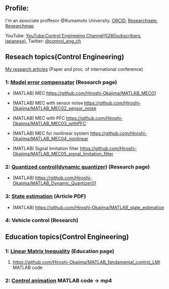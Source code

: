 ## Profile:

I'm an associate proffesor @Kumamoto University. [ORCID](https://orcid.org/0000-0001-7621-7482), [Researchgate](https://www.researchgate.net/profile/Hiroshi-Okajima), [Researchmap](https://researchmap.jp/read0203288?lang=en)

YouTube: [YouTube:Control Engineeing Channel(5280subscribers, japanese)](https://www.youtube.com/c/ControlEngineeringChannel/videos), Twitter: [@control_eng_ch](https://twitter.com/control_eng_ch)

## Reseach topics(Control Engineering) 

[My research articles](https://sites.google.com/view/hiroshi-okajima/profile/research-achievements) (Paper and proc. of international conference)

### 1: [Model error compensator](https://sites.google.com/view/hiroshi-okajima/model-error-compensator) (Research page)

  - (MATLAB) MEC https://github.com/Hiroshi-Okajima/MATLAB_MEC01
  
  - (MATLAB) MEC with sensor noise https://github.com/Hiroshi-Okajima/MATLAB_MEC02_sensor_noise
  
  - (MATLAB) MEC with PFC https://github.com/Hiroshi-Okajima/MATLAB_MEC03_withPFC
  
  - (MATLAB) MEC for nonlinear system https://github.com/Hiroshi-Okajima/MATLAB_MEC04_nonlinear
  
  - (MATLAB) Signal limitation filter https://github.com/Hiroshi-Okajima/MATLAB_MEC05_signal_limitation_filter

### 2: [Quantized control(dynamic quantizer)](https://sites.google.com/view/hiroshi-okajima/dynamic-quantizer) (Research page)

  - (MATLAB) https://github.com/Hiroshi-Okajima/MATLAB_Dynamic_Quantizer01

### 3: [State estimation](https://www.tandfonline.com/doi/full/10.1080/18824889.2021.1985702) (Article PDF)

  - (MATLAB) https://github.com/Hiroshi-Okajima/MATLAB_state_estimation 

### 4: Vehicle control (Research)

## Education topics(Control Engineering)

### 1: [Linear Matrix Inequality](https://sites.google.com/view/hiroshi-okajima/linear-matrix-inequality) (Education page)

   1. https://github.com/Hiroshi-Okajima/MATLAB_fandamental_control_LMI MATLAB code

### 2: [Control animation](https://github.com/Hiroshi-Okajima/MATLAB_animation) MATLAB code -> mp4
